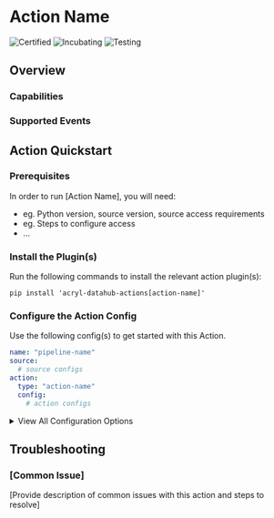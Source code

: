 # Action Name 

<!-- Set Support Status -->
![Certified](https://img.shields.io/badge/support%20status-certified-brightgreen)
![Incubating](https://img.shields.io/badge/support%20status-incubating-blue)
![Testing](https://img.shields.io/badge/support%20status-testing-lightgrey)


## Overview

<!-- Plain-language description of what this action is meant to do.  -->

### Capabilities

<!-- Bulleted list of capabilities for short-form consumption -->

### Supported Events

<!-- List of Event Types which are supported vs are not. -->


## Action Quickstart 

### Prerequisites

In order to run [Action Name], you will need:

* eg. Python version, source version, source access requirements
* eg. Steps to configure access
* ...

### Install the Plugin(s)

Run the following commands to install the relevant action plugin(s):

`pip install 'acryl-datahub-actions[action-name]'`

### Configure the Action Config

Use the following config(s) to get started with this Action. 

```yml
name: "pipeline-name"
source:
  # source configs
action:
  type: "action-name"
  config:
    # action configs
```

<details>
  <summary>View All Configuration Options</summary>
  
  | Field | Required | Default | Description |
  | --- | :-: | :-: | --- |
  | `field1` | ✅ | `default_value` | A required field with a default value |
  | `field2` | ❌ | `default_value` | An optional field with a default value |
  | `field3` | ❌ | | An optional field without a default value |
  | ... | | |
</details>


## Troubleshooting

### [Common Issue]

[Provide description of common issues with this action and steps to resolve]